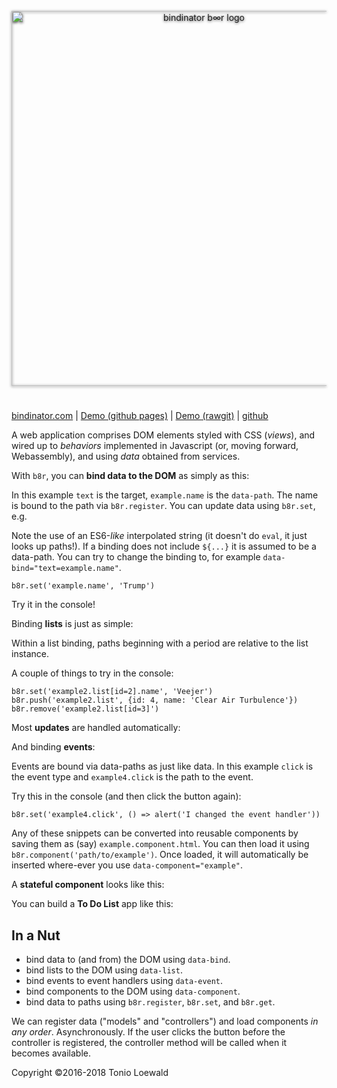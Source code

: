 <div style="text-align: center">
  <img
    alt="bindinator b∞r logo"
    style="width: 600px; height: 600px; padding: 5% 0; filter: drop-shadow(0 1px 2px rgba(0,0,0,0.75));"
    src="https://bindinator.com/images/bindinator-logo.svg"
  >
</div>

[bindinator.com](http://bindinator.com/) |
[Demo (github pages)](https://tonioloewald.github.io/bindinator.js/) |
[Demo (rawgit)](https://rawgit.com/tonioloewald/bindinator.js/master/) |
[github](https://github.com/tonioloewald/bindinator.js)

A web application comprises DOM elements styled with CSS (*views*), and wired up to *behaviors* implemented in Javascript (or, moving forward, Webassembly), and using *data* obtained from services.

With `b8r`, you can **bind data to the DOM** as simply as this:

<div data-component="fiddle" data-path="components/drumpf"></div>

In this example `text` is the target, `example.name` is the `data-path`. The name is bound to the path
via `b8r.register`. You can update data using `b8r.set`, e.g.

Note the use of an ES6-*like* interpolated string (it doesn't do `eval`, it just looks up paths!).
If a binding does not include `${...}` it is assumed to be a data-path. You can try to change the
binding to, for example `data-bind="text=example.name"`.

```
b8r.set('example.name', 'Trump')
```

Try it in the console!

Binding **lists** is just as simple:

<div data-component="fiddle" data-path="components/list"></div>

Within a list binding, paths beginning with a period are relative to the list instance.

A couple of things to try in the console:

```
b8r.set('example2.list[id=2].name', 'Veejer')
b8r.push('example2.list', {id: 4, name: 'Clear Air Turbulence'})
b8r.remove('example2.list[id=3]')
```

Most **updates** are handled automatically:

<div data-component="fiddle" data-path="components/update"></div>

And binding **events**:

<div data-component="fiddle" data-path="components/events"></div>

Events are bound via data-paths as just like data. In this example `click` is the event type and `example4.click`
is the path to the event.

Try this in the console (and then click the button again):

```
b8r.set('example4.click', () => alert('I changed the event handler'))
```

Any of these snippets can be converted into reusable components by saving them as (say) `example.component.html`. 
You can then load it using `b8r.component('path/to/example')`. Once loaded, it will automatically be inserted
where-ever you use `data-component="example"`.

A **stateful component** looks like this:

<div data-component="fiddle" data-path="components/clock"></div>

You can build a **To Do List** app like this:

<div data-component="fiddle" data-path="components/todo"></div>

## In a Nut

- bind data to (and from) the DOM using `data-bind`.
- bind lists to the DOM using `data-list`.
- bind events to event handlers using `data-event`.
- bind components to the DOM using `data-component`. 
- bind data to paths using `b8r.register`, `b8r.set`, and `b8r.get`.

We can register data ("models" and "controllers") and load components *in any order*. Asynchronously.
If the user clicks the button before the controller is registered, the controller method will be called 
when it becomes available.

Copyright ©2016-2018 Tonio Loewald
